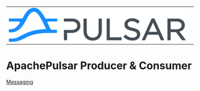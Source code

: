 


<table>
  <tr>
    <td><img src="../images/pulsar.png"></td>
    <td><!-- img src="images/five.png" width="40%" align="right" --></td>
  </tr>
 </table>



# ApachePulsar Producer & Consumer


    

[Messaging](https://pulsar.apache.org/docs/concepts-messaging/)